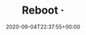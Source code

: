 ---
retweeted: false
source: <a href="https://mobile.twitter.com" rel="nofollow">Twitter Web App</a>
entities:
  hashtags: []
  symbols: []
  user_mentions: []
  urls:
  - url: https://t.co/MwrbDNd9zC
    expanded_url: https://bascht.com/blog/2020/09/04/reboot/
    display_url: bascht.com/blog/2020/09/0…
    indices:
    - '9'
    - '32'
display_text_range:
- '0'
- '32'
favorite_count: '2'
id_str: '1302013047570132998'
truncated: false
retweet_count: '0'
id: '1302013047570132998'
possibly_sensitive: false
created_at: Fri Sep 04 22:37:55 +0000 2020
favorited: false
full_text: Reboot ·
lang: en
quote_url: https://bascht.com/blog/2020/09/04/reboot/
tags:
- pesos:twitter
date: '2020-09-04T22:37:55+00:00'
src: https://twitter.com/bascht/status/1302013047570132998
original_url: https://twitter.com/bascht/status/1302013047570132998
type: twitter_tweet
text: Reboot ·
title: Reboot ·

---